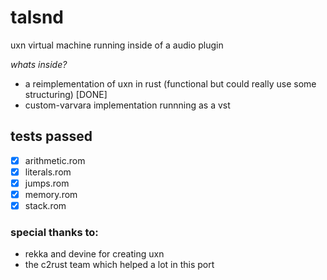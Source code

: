 # talsnd

uxn virtual machine running inside of a audio plugin

*whats inside?*

- a reimplementation of uxn in rust (functional but could really use some structuring) [DONE]
- custom-varvara implementation runnning as a vst


## tests passed
- [x] arithmetic.rom
- [x] literals.rom
- [x] jumps.rom
- [x] memory.rom
- [x] stack.rom

### special thanks to:
- rekka and devine for creating uxn
- the c2rust team which helped a lot in this port
